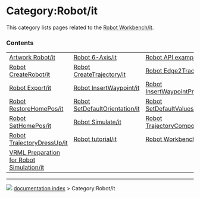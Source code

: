 # Category:Robot/it
This category lists pages related to the [Robot Workbench/it](Robot_Workbench/it.md).

### Contents

|     |     |     |
| --- | --- | --- |
| [Artwork Robot/it](Artwork_Robot/it.md) | [Robot 6-Axis/it](Robot_6-Axis/it.md) | [Robot API example/it](Robot_API_example/it.md) |
| [Robot CreateRobot/it](Robot_CreateRobot/it.md) | [Robot CreateTrajectory/it](Robot_CreateTrajectory/it.md) | [Robot Edge2Trac/it](Robot_Edge2Trac/it.md) |
| [Robot Export/it](Robot_Export/it.md) | [Robot InsertWaypoint/it](Robot_InsertWaypoint/it.md) | [Robot InsertWaypointPre/it](Robot_InsertWaypointPre/it.md) |
| [Robot RestoreHomePos/it](Robot_RestoreHomePos/it.md) | [Robot SetDefaultOrientation/it](Robot_SetDefaultOrientation/it.md) | [Robot SetDefaultValues/it](Robot_SetDefaultValues/it.md) |
| [Robot SetHomePos/it](Robot_SetHomePos/it.md) | [Robot Simulate/it](Robot_Simulate/it.md) | [Robot TrajectoryCompound/it](Robot_TrajectoryCompound/it.md) |
| [Robot TrajectoryDressUp/it](Robot_TrajectoryDressUp/it.md) | [Robot tutorial/it](Robot_tutorial/it.md) | [Robot Workbench/it](Robot_Workbench/it.md) |
| [VRML Preparation for Robot Simulation/it](VRML_Preparation_for_Robot_Simulation/it.md) |



---
![](images/Right_arrow.png) [documentation index](../README.md) > Category:Robot/it
